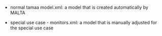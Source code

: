+ normal tamaa model.xml: a model that is created automatically by MALTA

+ special use case - monitors.xml: a model that is manually adjusted for the special use case
